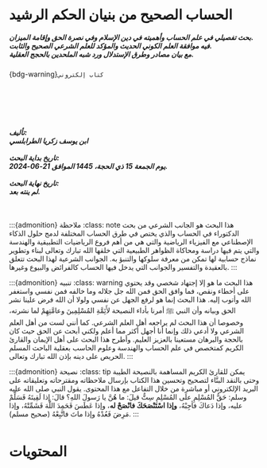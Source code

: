 <div class="center">

<div style="margin-top: 100px;"></div>

<h1>
الحساب الصحيح من بنيان الحكم الرشيد
</h1>

<h5>
بحث تفصيلي في علم الحساب وأهميته في دين الإسلام وفي نصرة الحق وإقامة الميزان.<br>
فيه موافقة العلم الكوني الحديث والمؤكد للعلم الشرعي الصحيح والثابت.<br>
مع بيان مصادر وطرق الإستدلال ورد شبه الملحدين بالحجج العقلية.
</h5>

{bdg-warning}`كتاب إلكتروني `

<div style="margin-top: 100px;"></div>

<h5>
تأليف:
<br>
ابن يوسف زكريا الطرابلسي
<br>
<br>
تاريخ بداية البحث:
<br>
يوم الجمعة 15 ذي الحجة، 1445 الموافق 21-06-2024.
<br>
<br>
تاريخ نهاية البحث:
<br>
 لم ينته بعد.
</h4>

</div>

<div style="margin-top: 50px;"></div>

:::{admonition} ملاحظة
:class: note
هذا البحث هو الجانب الشرعي من بحث الدكتوراء في الحساب والذي يختص في طرق الحساب المختلفة لدمج حلول الذكاء الإصطناعي مع الفيزياء الرياضية والتي هي من أهم فروع الرياضيات التطبيقية والهندسة والتي يتم فيها دراسة ومحاكاة الظواهر الطبيعية التي خلقها الله تبارك وتعالى لبناء وتطوير نماذج حسابية لها تمكن من معرفة سلوكها والتنبؤ به. الجوانب الشرعية لهذا البحث تتعلق بالعقيدة والتفسير والجوانب التي يدخل فيها الحساب كالفرائض والبيوع وغيرها.
:::

:::{admonition} تنبيه
:class: warning
هذا البحث ما هو إلا إجتهاد شخصي وقد يحتوي على أخطاء ونقص، فما وافق الحق
فمن الله جل جلاله وما خالفه فمن نفسي واستغفر الله وأتوب إليه. هذا البحث
إنما هو لرفع الجهل عن نفسي ولولا أن الله فرض علينا نشر الحق وبيانه وأن
النبي ﷺ أمرنا بأداء النصيحة لأَئِمَّةِ المُسْلِمِينَ وعامَّتِهِمْ لما نشرته، وخصوصا أن
هذا البحث لم يراجعه أهل العلم الشرعي. كما أنني لست من أهل العلم الشرعي ولا أدعي ذلك
وإنما أنا أجهل أكثر مما أعلم ولكني أبحث عن الحق حيث كان بالحجة والبرهان مستعينا بالعزيز العليم.
وأطرح هذا البحث على أهل الإيمان والقارئ الكريم كمتخصص في علم الحساب والهندسة وعلوم الحاسب بعقلية الباحث المسلم الحريص على دينه بإذن الله تبارك وتعالى.
:::

:::{admonition} نصيحة
:class: tip
يمكن للقارئ الكريم المساهمة بالنصيحة الطيبة وحتى بالنقد البنَّاء لتصحيح وتحسين هذا الكتاب
بإرسال ملاحظاته ومقترحاته وتعليقاته على البريد الإلكتروني أو مباشرة من خلال التفاعل مع هذا المحتوى.
يقول النبي صلى الله عليه وسلم: حَقُّ المُسْلِمِ علَى المُسْلِمِ سِتٌّ قيلَ: ما هُنَّ يا رَسولَ اللهِ؟ قالَ: إذا لَقِيتَهُ فَسَلِّمْ عليه، وإذا دَعاكَ فأجِبْهُ، **وإذا اسْتَنْصَحَكَ فانْصَحْ له**، وإذا عَطَسَ فَحَمِدَ اللَّهَ فَشَمِّتْهُ، وإذا مَرِضَ فَعُدْهُ وإذا ماتَ فاتَّبِعْهُ (صحيح مسلم).
:::

<div style="margin-top: 50px;"></div>

# المحتويات

```{tableofcontents}
```
